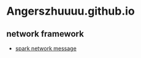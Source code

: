 # Angerszhuuuu.github.io



## network framework

 * [spark network message](spark-network-message.html)